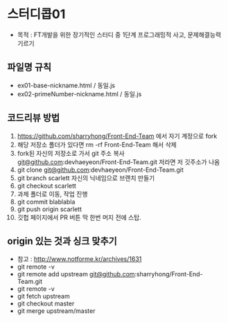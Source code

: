 # 스터디콥01
- 목적 : FT개발을 위한 장기적인 스터디 중 1단계 프로그래밍적 사고, 문제해결능력 기르기

## 파일명 규칙
- ex01-base-nickname.html / 동일.js  
- ex02-primeNumber-nickname.html / 동일.js

## 코드리뷰 방법

1. https://github.com/sharryhong/Front-End-Team 에서 자기 계정으로 fork
1. 해당 저장소 폴더가 있다면 rm -rf Front-End-Team 해서 삭제
1. fork된 자신의 저장소로 가서 git 주소 복사 git@github.com:devhaeyeon/Front-End-Team.git 저라면 저 깃주소가 나옴
1. git clone git@github.com:devhaeyeon/Front-End-Team.git
1. git branch scarlett 자신의 닉네임으로 브랜치 만들기
1. git checkout scarlett
1. 과제 폴더로 이동, 작업 진행
1. git commit blablabla 
1. git push origin scarlett
1. 깃헙 페이지에서 PR 버튼 딱 한번 머지 전에 스탑.

## origin 있는 것과 싱크 맞추기

- 참고 : http://www.notforme.kr/archives/1631
- git remote -v
- git remote add upstream git@github.com:sharryhong/Front-End-Team.git
- git remote -v
- git fetch upstream
- git checkout master
- git merge upstream/master